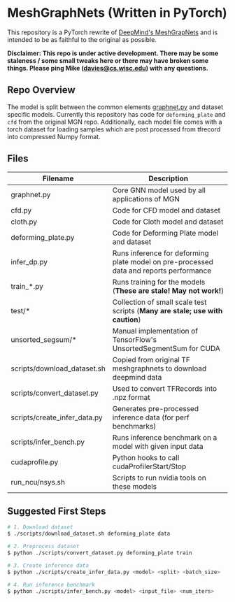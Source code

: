 MeshGraphNets (Written in PyTorch)
==================================
This repository is a PyTorch rewrite of [DeepMind's MeshGrapNets](https://github.com/deepmind/deepmind-research/tree/master/meshgraphnets)
and is intended to be as faithful to the original as possible.

**Disclaimer: This repo is under active development. There may be some staleness
/ some small tweaks here or there may have broken some things. Please ping Mike (davies@cs.wisc.edu)
with any questions.**

## Repo Overview
The model is split between the common elements [graphnet.py](graphnet.py) and
dataset specific models. Currently this repository has code for
`deforming_plate` and `cfd` from the original MGN repo. Additionally, each
model file comes with a torch dataset for loading samples which are post
processed from tfrecord into compressed Numpy format.

## Files
|Filename|Description|
|--------|-------|
| graphnet.py | Core GNN model used by all applications of MGN |
| cfd.py | Code for CFD model and dataset |
| cloth.py | Code for Cloth model and dataset |
| deforming_plate.py | Code for Deforming Plate model and dataset |
| infer_dp.py | Runs inference for deforming plate model on pre-processed data and reports performance |
| train_*.py | Runs training for the models (**These are stale! May not work!**) |
| test/* | Collection of small scale test scripts (**Many are stale; use with caution**) |
| unsorted_segsum/* | Manual implementation of TensorFlow's UnsortedSegmentSum for CUDA |
| scripts/download_dataset.sh | Copied from original TF meshgraphnets to download deepmind data |
| scripts/convert_dataset.py | Used to convert TFRecords into .npz format |
| scripts/create_infer_data.py | Generates pre-processed inference data (for perf benchmarks) |
| scripts/infer_bench.py | Runs inference benchmark on a model with given input data |
| cudaprofile.py | Python hooks to call cudaProfilerStart/Stop |
| run_ncu/nsys.sh | Scripts to run nvidia tools on these models |

## Suggested First Steps
```bash
# 1. Download dataset
$ ./scripts/download_dataset.sh deforming_plate data

# 2. Preprocess dataset
$ python ./scripts/convert_dataset.py deforming_plate train

# 3. Create inference data
$ python ./scripts/create_infer_data.py <model> <split> <batch_size>

# 4. Run inference benchmark
$ python ./scripts/infer_bench.py <model> <input_file> <num_iters>
```
